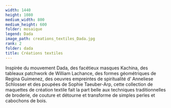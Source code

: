 ```yaml
---
width: 1440
height: 1080
medium_width: 800
medium_height: 600
folder: mosaique
legend: Dada
image_path: creations_textiles_Dada.jpg
rank: 2
folder: dada
title: Créations textiles
---
```


Inspirée du mouvement Dada, des facétieux masques Kachina, des tableaux patchwork de William Lachance, des formes géométriques de Regina Guimenez, des oeuvres empreintes de spiritualité d’ Anneliese Schlosser et des poupées de Sophie Taeuber-Arp, cette collection de maquettes de création textile fait la part belle aux techniques traditionnelles de broderie, de couture et détourne et transforme de simples perles et cabochons de bois.
